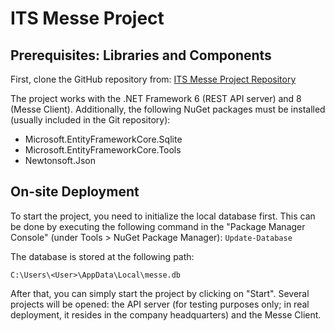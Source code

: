# ITS Messe Project

## Prerequisites: Libraries and Components

First, clone the GitHub repository from: [ITS Messe Project Repository](https://github.com/fehart20/its-messe-project)

The project works with the .NET Framework 6 (REST API server) and 8 (Messe Client).
Additionally, the following NuGet packages must be installed (usually included in the Git repository):
- Microsoft.EntityFrameworkCore.Sqlite
- Microsoft.EntityFrameworkCore.Tools
- Newtonsoft.Json

## On-site Deployment

To start the project, you need to initialize the local database first. This can be done by executing the following command in the "Package Manager Console" (under Tools > NuGet Package Manager): `Update-Database`

The database is stored at the following path:
```
C:\Users\<User>\AppData\Local\messe.db
```

After that, you can simply start the project by clicking on "Start". Several projects will be opened: the API server (for testing purposes only; in real deployment, it resides in the company headquarters) and the Messe Client.

